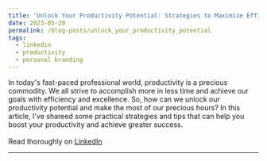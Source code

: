 ```yaml
---
title: 'Unlock Your Productivity Potential: Strategies to Maximize Efficiency'
date: 2023-05-20
permalink: /blog-posts/unlock_your_productivity_potential
tags:
  - linkedin
  - productivity
  - personal branding
---
```


In today's fast-paced professional world, productivity is a precious commodity. We all strive to accomplish more in less time and achieve our goals with efficiency and excellence. So, how can we unlock our productivity potential and make the most of our precious hours? In this article, I've shareed some practical strategies and tips that can help you boost your productivity and achieve greater success. <br> <br> Read thoroughly on [LinkedIn](https://www.linkedin.com/pulse/unlock-your-productivity-potential-strategies-maximize-zain-ramzan?trackingId=ALjBIOYmSPa0T7UQZI2BnA%3D%3D&lipi=urn%3Ali%3Apage%3Ad_flagship3_profile_view_base_recent_activity_content_view%3BOiIyBUFFS%2FOoFPFGolmTvQ%3D%3D)
 
------
